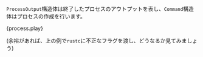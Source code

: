 <!-- The `ProcessOutput` struct represents the output of a finished child process,
and the `Command` struct is a process builder. -->
`ProcessOutput`構造体は終了したプロセスのアウトプットを表し、`Command`構造体はプロセスの作成を行います。

{process.play}

<!-- (You are encouraged to try the previous example with an incorrect flag passed
to `rustc`) -->
(余裕があれば、上の例で`rustc`に不正なフラグを渡し、どうなるか見てみましょう)
